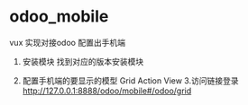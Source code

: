 # odoo_mobile
vux 实现对接odoo 配置出手机端
1. 安装模块
  找到对应的版本安装模块
    
2. 配置手机端的要显示的模型 Grid Action View
3.访问链接登录 http://127.0.0.1:8888/odoo/mobile#/odoo/grid
